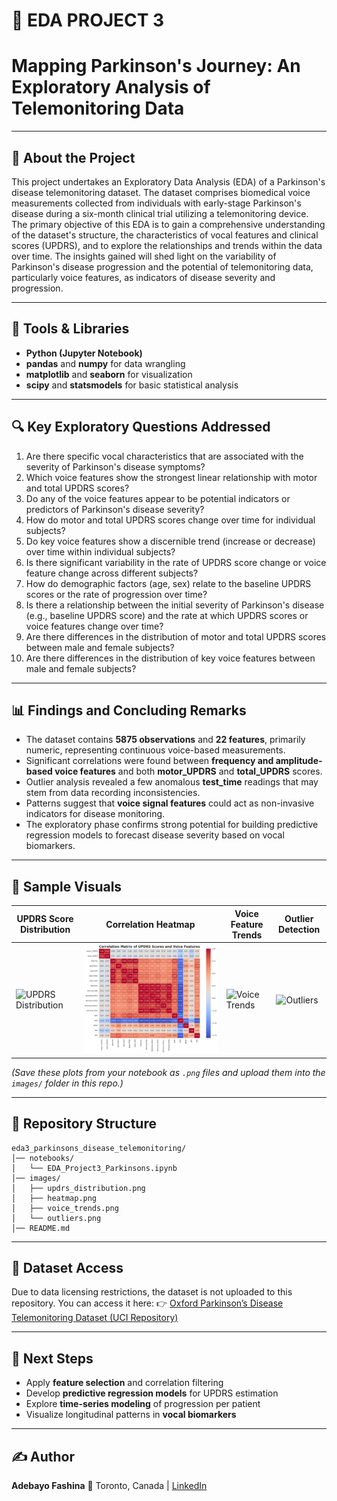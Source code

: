 # 🧠 EDA PROJECT 3
# Mapping Parkinson's Journey: An Exploratory Analysis of Telemonitoring Data

---

## 📘 About the Project

This project undertakes an Exploratory Data Analysis (EDA) of a Parkinson's disease telemonitoring dataset. The dataset comprises biomedical voice measurements collected from individuals with early-stage Parkinson's disease during a six-month clinical trial utilizing a telemonitoring device. The primary objective of this EDA is to gain a comprehensive understanding of the dataset's structure, the characteristics of vocal features and clinical scores (UPDRS), and to explore the relationships and trends within the data over time. The insights gained will shed light on the variability of Parkinson's disease progression and the potential of telemonitoring data, particularly voice features, as indicators of disease severity and progression.

---

## 🧰 Tools & Libraries

* **Python (Jupyter Notebook)**
* **pandas** and **numpy** for data wrangling
* **matplotlib** and **seaborn** for visualization
* **scipy** and **statsmodels** for basic statistical analysis

---

## 🔍 Key Exploratory Questions Addressed

1. Are there specific vocal characteristics that are associated with the severity of Parkinson's disease symptoms?
2. Which voice features show the strongest linear relationship with motor and total UPDRS scores?
3. Do any of the voice features appear to be potential indicators or predictors of Parkinson's disease severity?
4. How do motor and total UPDRS scores change over time for individual subjects?
5. Do key voice features show a discernible trend (increase or decrease) over time within individual subjects?
6. Is there significant variability in the rate of UPDRS score change or voice feature change across different subjects?
7. How do demographic factors (age, sex) relate to the baseline UPDRS scores or the rate of progression over time?
8. Is there a relationship between the initial severity of Parkinson's disease (e.g., baseline UPDRS score) and the rate at which UPDRS scores or voice features change over time?
9. Are there differences in the distribution of motor and total UPDRS scores between male and female subjects?
10. Are there differences in the distribution of key voice features between male and female subjects?

---

## 📊 Findings and Concluding Remarks

* The dataset contains **5875 observations** and **22 features**, primarily numeric, representing continuous voice-based measurements.
* Significant correlations were found between **frequency and amplitude-based voice features** and both **motor_UPDRS** and **total_UPDRS** scores.
* Outlier analysis revealed a few anomalous **test_time** readings that may stem from data recording inconsistencies.
* Patterns suggest that **voice signal features** could act as non-invasive indicators for disease monitoring.
* The exploratory phase confirms strong potential for building predictive regression models to forecast disease severity based on vocal biomarkers.

---

## 📸 Sample Visuals

| UPDRS Score Distribution                             | Correlation Heatmap                        | Voice Feature Trends                     | Outlier Detection                |
| ---------------------------------------------------- | ------------------------------------------ | ---------------------------------------- | -------------------------------- |
| ![UPDRS Distribution](images/updrs_distribution.png) | ![Correlation Heatmap](images/heatmap.png) | ![Voice Trends](images/voice_trends.png) | ![Outliers](images/outliers.png) |

*(Save these plots from your notebook as `.png` files and upload them into the `images/` folder in this repo.)*

---

## 📁 Repository Structure

```
eda3_parkinsons_disease_telemonitoring/
│── notebooks/
│   └── EDA_Project3_Parkinsons.ipynb
│── images/
│   ├── updrs_distribution.png
│   ├── heatmap.png
│   ├── voice_trends.png
│   └── outliers.png
│── README.md
```

---

## 📂 Dataset Access

Due to data licensing restrictions, the dataset is not uploaded to this repository.
You can access it here:
👉 [Oxford Parkinson’s Disease Telemonitoring Dataset (UCI Repository)](https://archive.ics.uci.edu/ml/datasets/parkinsons+telemonitoring)

---

## 🚀 Next Steps

* Apply **feature selection** and correlation filtering
* Develop **predictive regression models** for UPDRS estimation
* Explore **time-series modeling** of progression per patient
* Visualize longitudinal patterns in **vocal biomarkers**

---

## ✍️ Author

**Adebayo Fashina**
📍 Toronto, Canada | [LinkedIn](https://www.linkedin.com/in/your-link-here)
